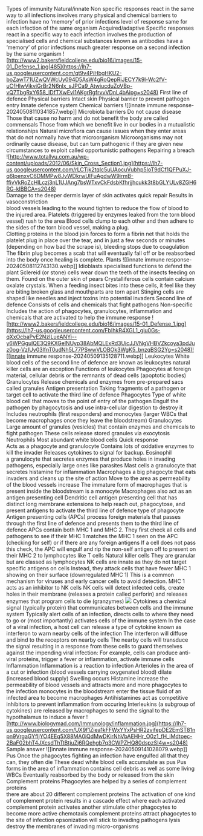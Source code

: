 Types of immunity
	Natural/innate
		Non specific responses
			 react in the same way to all infections
			involves many physical and chemical barriers to infection
			have no ‘memory’ of prior infections
			level of response same for each infection of the same organism
	Acquired/adaptive
		Specific responses
			 react in a specific way to each infection
			involves the production of specialised cells and chemical substances known as antibodies 
			have a ‘memory’ of prior infections
			much greater response on a second infection by the same organism
	![http://www2.bakersfieldcollege.edu/bio16/images/15-01_Defense_1.jpg|485](https://lh7-us.googleusercontent.com/qt9v4PiHbgHKU2-boZawT71UZwQVWcUy094D5AsW4gRoQepRiJECY7k9l-Wc2fV-uCfHlwVikviGrBr2N6nlx_sJPCa9_AtwiucduZoVBp-vQ7TbgRxY658_IDfTXwEvl1AKgrRgfrvvVDnL4bAipg=s2048)
First line of defence
	Physical barriers
		Intact skin
			Physical barrier to prevent pathogen entry
			Innate defence system
	Chemical barriers
		![[innate immune response-20240508110341857.webp]]
	Microbiota barriers
		Do not cause disease
		Those that cause no harm and do not benefit the body are called commensals 
		Those from which we benefit live in our bodies in a mutualistic relationships 
		Natural microflora can cause issues when they enter areas that do not normally have that microorganism
		Microorganisms may not ordinarily cause disease, but can turn pathogenic if they are given new circumstances to exploit 
			called opportunistic pathogens
	Repairing a breach
		![http://www.totallyu.com.au/wp-content/uploads/2012/06/Skin_Cross_Section1.jpg](https://lh7-us.googleusercontent.com/rLCTjk2tqIc5uUAocuVubhp5IoT9dCf1QFPuXJ-q6IpenxvC6DMMPw8JvWDkrwUlFuAgdwW9irmB-ffivVkRoZcHlLczj3nL1UJAng7bsWTxvCkFdsbKfhrjjhcukk3t8bGLYULv8ZGH6RG-kIBBCA=s2048)			
		Damage to the deeper dermis layer of skin activates quick repair
		Results in vasoconstriction  
			blood vessels leading to the wound tighten to reduce the flow of blood to the injured area.
		Platelets (triggered by enzymes leaked from the torn blood vessel) rush to the area
		Blood cells clump to each other and then adhere to the sides of the torn blood vessel, making a plug.		
		Clotting proteins in the blood join forces to form a fibrin net that holds the platelet plug in place over the tear, and in just a few seconds or minutes (depending on how bad the scrape is), bleeding stops due to coagulation
		The fibrin plug becomes a scab that will eventually fall off or be reabsorbed into the body once healing is complete.
	Plants
		![[innate immune response-20240508112743130.webp]]
		Idioblasts
			specialised functions to defend the plant
			Sclereid (or stone) cells
				wear down the teeth of the insects feeding on them. Found on the outer skin of pears
			Crystalliferous cells
				contain calcium oxalate crystals. When a feeding insect bites into these cells, it feel like they are biting broken glass and mouthparts are torn apart
			Stinging cells 
				are shaped like needles and inject toxins into potential invaders
Second line of defence
	Consists of cells and chemicals that fight pathogens
	Non-specific
	Includes the action of phagocytes, granulocytes, inflammation and chemicals that are activated to help the immune response
	![http://www2.bakersfieldcollege.edu/bio16/images/15-01_Defense_1.jpg](https://lh7-us.googleusercontent.com/FbIhkR4XGL1_giu0Gs-qXxOcbaPvE2NzILueANYi--y6WPGgulQE3Q9KXGelNUyp38AbMQLExRd3UicJJVNgVHBVZkcoya3pdJuz0og-VzIUy03lfnT0udNh5L77PSwwVLOBOk3WgK5_bnzqBSG2Yg=s2048)![[innate immune response-20240509135128711.webp]]
	Leukocytes
		White blood cells of the second line of defence are known as leukocytes
			natural killer cells are an exception
		Functions of leukocytes
			Phagocytes
				at foreign material, cellular debris or the remnants of dead cells (apoptotic bodies)
			Granulocytes
				Release chemicals and enzymes from pre-prepared sacs called granules
			Antigen presentation
				Taking fragments of a pathogen or target cell to activate the third line of defence
		Phagocytes
			Type of white blood cell that moves to the point of entry of the pathogen
			Engulf the pathogen by phagocytosis and use intra-cellular digestion to destroy it
			Includes neutrophils (first responders) and monocytes (larger WBCs that become macrophages once they leave the bloodstream)
		Granulocytes
			Large amount of granules (vesicles) that contain enzymes and chemicals to fight pathogen
			These cells release stored granules via exocytosis
		Neutrophils
			Most abundant white blood cells
			Quick response 				
			Acts as a phagocyte and granulocyte
			Contains lots of oxidative enzymes to kill the invader
			Releases cytokines to signal for backup.
		Eosinophil				
			a granulocyte that secretes enzymes that produce holes in invading pathogens, especially large ones like parasites
		Mast cells
			a granulocyte that secretes histamine for inflammation 
		Macrophages
			 a big phagocyte that eats invaders and cleans up the site of action
			 Move to the area as permeability of the blood vessels increase
			 The immature form of macrophages that is present inside the bloodstream is a monocyte
			Macrophages also act as an antigen presenting cell
		Dendritic cell
			 antigen presenting cell that has distinct long membrane extensions to help reach out, phagocytose, and present antigens to activate the third line of defence
			 type of phagocyte
	Antigen presenting cells (APCs) process foreign materials that passes through the first line of defence and presents them to the third line of defence
	APCs contain both MHC 1 and MHC 2.
		They first check all cells and pathogens to see if their MHC 1 matches the MHC 1 seen on the APC (checking for self) or if there are any foreign antigens
		If a cell does not pass this check, the APC will engulf and rip the non-self antigen off to present on their MHC 2 to lymphocytes like T cells
	Natural killer cells
		They are granular but are classed as lymphocytes
		NK cells are innate as they do not target specific antigens on cells
		Instead, they attack cells that have fewer MHC 1 showing on their surface (downregulated MHC 1)
			This is a common mechanism for viruses and early cancer cells to avoid detection. 
			MHC 1 acts as an inhibitor to NK cells
		NK cells will detect infected cells, create holes in their membrane (releases a protein called perforin) and releases enzymes that program cells to die (granzymes)
		![](https://lh7-us.googleusercontent.com/chz0IrrqTjlMVJDirKkhDr2Vl1Xt2AFUdr1z_3_QybE-C6t2PxipxsucCppzZJLOzpmxnw1IhVtdEdkCx5zukPsR9fb-7O8qnQgbxpt42OHknDM-R9IMbREoFp_In1iZwL7flp0ACfXRIXtiQYfnTA=s2048)
	Cytokines
		a chemical signal (typically protein) that communicates between cells and the immune system
			Typically alert cells of an infection, directs cells to where they need to go or (most importantly) activates cells of the immune system
		In the case of a viral infection, a host cell can release a type of cytokine known as interferon to warn nearby cells of the infection
		The interferon will diffuse and bind to the receptors on nearby cells
		The nearby cells will transduce the signal resulting in a response from these cells to guard themselves against the impending viral infection:
		For example, cells can produce anti-viral proteins, trigger a fever or inflammation, activate immune cells
	Inflammation
		Inflammation is a reaction to infection
		Arterioles in the area of a cut or infection (blood vessels carrying oxygenated blood) dilate (increased blood supply) 
		Swelling occurs 
		Histamine increase the permeability of blood vessels and attracts more and more phagocytes to the infection 
			monocytes in the bloodstream enter the tissue fluid of an infected area to become macrophages
			Antihistamines act as competitive inhibitors to prevent inflammation from occuring
		Interleukins (a subgroup of cytokines) are released by macrophages to send the signal to the hypothalamus to induce a fever
		![http://www.biologymad.com/Immunology/inflammation.jpg](https://lh7-us.googleusercontent.com/UX9f1Ziea1kFFWxYYxPsHR2zvifepDE2EmST81npn9VrgaGYfIjYO4EEq5X88MA0iQdMwDKirNhVbAEHHr_O0z1_fH_iMdtpec-2BaF02bhT4JXcsdThTtBtjuZj6RQehgb7q3CWPZHQ80dspzSI4w=s2048)
		Sample answer
			![[innate immune response-20240509141028079.webp]]
	Pus
		Once the phagocytes fighting an infection have engulfed all that they can, they often die
			These dead white blood cells accumulate as pus
		Pus forms in the area of inflammation 
			contains cell debris as well as some living WBCs
		Eventually reabsorbed by the body or released from the skin
	Complement proteins
		Phagocytes are helped by a series of complement proteins  
			there are about 20 different complement proteins
		The activation of one kind of complement protein results in a cascade effect where each activated complement protein activates another
		stimulate other phagocytes to become more active
		chemotaxis
			complement proteins attract phagocytes to the site of infection 
		opsonization
			will stick to invading pathogens 
			lysis
			destroy the membranes of invading micro-organisms 











